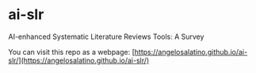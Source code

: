 # ai-slr
AI-enhanced Systematic Literature Reviews Tools: A Survey


You can visit this repo as a webpage: [https://angelosalatino.github.io/ai-slr/](https://angelosalatino.github.io/ai-slr/)
